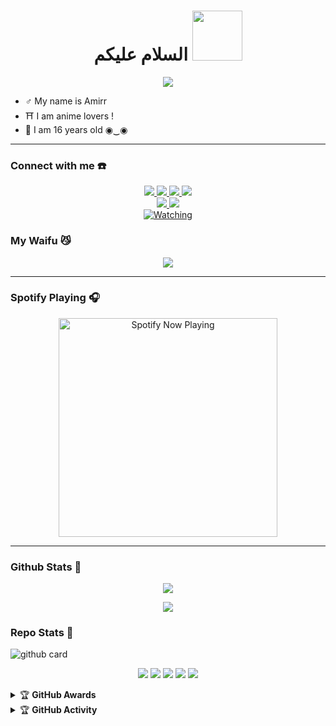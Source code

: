 <h1 align="center">السلام عليكم <img src="https://user-images.githubusercontent.com/1303154/88677602-1635ba80-d120-11ea-84d8-d263ba5fc3c0.gif" width="80px" alt=""><br></h1>
<p align="center">
  <img src="https://c.tenor.com/owx4Hlt5V8kAAAAC/loli-cute.gif" />
</p>

<p align="center">

- ♂️ My name is Amirr
- ⛩️ I am anime lovers !
- 🤠 I am 16 years old ◉‿◉
</p>

------
### Connect with me ☎️
<p align="center">
  <a href="https://instagram.com/AmirrWibuu_01"><img src="https://img.shields.io/badge/Instagram-E4405F?style=for-the-badge&logo=instagram&logoColor=white"/> 
  <a href="https://wa.me/message/KX5ZGPPH2FMEC1"><img src="https://img.shields.io/badge/WhatsApp-25D366?style=for-the-badge&logo=whatsapp&logoColor=white" />
  <a href="https://www.facebook.com/fatiharridho.id"><img src="https://img.shields.io/badge/Facebook-%234267B2.svg?&style=for-the-badge&logo=facebook&logoColor=white" />
  <a href="https://t.me/icebear_id"><img src="https://img.shields.io/badge/Telegram-%230088cc.svg?&style=for-the-badge&logo=telegram&logoColor=white" /> <br>
  <a name=FatihArridho&label=VIEWS&style=flat-square&color=orange" />
  <a href="https://github.com/USER0106"><img src="https://img.shields.io/badge/-GitHub-black?style=flat-square&logo=github" /> 
  <a href="https://youtube.com/channel/UCD_w05gKF5F_5BNPABShNyQ"><img src="https://img.shields.io/youtube/channel/subscribers/UCD_w05gKF5F_5BNPABShNyQ?style=social" /> <br>
  <a href="https://komarev.com/ghpvc/?username=fatiharridho&color=blue&style=flat-square&label=Profile+Views"><img title="Watching" src="https://komarev.com/ghpvc/?username=fatiharridho&color=green&style=flat-square&label=Profile+View"></a>
</p>

### My Waifu 😼
<p align="center">
  <img src="https://telegra.ph/file/ee07cffd31ecbbea12bbf.png" />
</p>

------

### Spotify Playing 🎧

<p align="center">
  <a href="https://open.spotify.com/user/nf3xjkwb8gsuq2b0t8bimjt58" target="_blank"><img src="https://now-playing-on-spotify.vercel.app/api/spotify" alt="Spotify Now Playing" width="350"/></a>
</p>

------

### Github Stats 🚀

<p align="center"><a href="https://github.com/USER0106"><img src="https://github-readme-stats.vercel.app/api?username=USER0106&show_icons=true&theme=radical"></a></p>
<p align="center"><a href="https://github.com/USER0106"><img src="https://github-readme-stats.vercel.app/api/top-langs/?username=USER0106&theme=radical&layout=compact"></a></p> 

### Repo Stats 🔭
![github card](https://github-readme-stats.vercel.app/api/pin/?username=dikaardnt&repo=hisoka-morou&theme=nightowl)


<p align="center">
    <img src="https://img.shields.io/badge/OS-Linux-blue?&logo=Linux" />
    <img src="https://img.shields.io/badge/OS-Windows-blue?&logo=Windows" />
    <img src="https://img.shields.io/badge/IDE-Xcode-blue?&logo=xcode" />
    <img src="https://img.shields.io/badge/Text%20Editor-Visual%20Studio%20Code-blue?&logo=visual%20studio%20code&logoColor=blue" />
    <img src="https://img.shields.io/badge/Sublime%20Text-gray?&logo=Sublime-Text" />
</p>
<details>
    <summary>&#127942 <b>GitHub Awards</b></summary><br/>

![Github Trophy](https://github-profile-trophy.vercel.app/?username=fatiharridho)

</details>

<details>
    <summary>&#127942 <b>GitHub Activity</b></summary><br/>

![Metrics](https://metrics.lecoq.io/fatiharridho)

</details>
